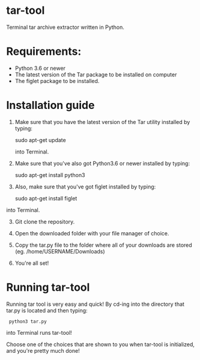 # tar-tool
Terminal tar archive extractor written in Python.

# Requirements:

* Python 3.6 or newer
* The latest version of the Tar package to be installed on computer
* The figlet package to be installed.

# Installation guide

1. Make sure that you have the latest version of the Tar utility installed by typing:

     sudo apt-get update

   into Terminal.

2. Make sure that you've also got Python3.6 or newer installed by typing:

     sudo apt-get install python3

3. Also, make sure that you've got figlet installed by typing:

     sudo apt-get install figlet


into Terminal.


3. Git clone the repository.


4. Open the downloaded folder with your file manager of choice.


5. Copy the tar.py file to the folder where all of your downloads are stored (eg. /home/USERNAME/Downloads)


6. You're all set!

# Running tar-tool

Running tar tool is very easy and quick! By cd-ing into the directory that tar.py is located and then typing:

     python3 tar.py

into Terminal runs tar-tool!

Choose one of the choices that are shown to you when tar-tool is initialized, and you're pretty much done!
